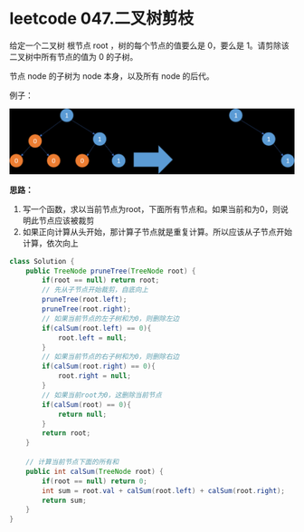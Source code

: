 # leetcode 047.二叉树剪枝

给定一个二叉树 根节点 root ，树的每个节点的值要么是 0，要么是 1。请剪除该二叉树中所有节点的值为 0 的子树。

节点 node 的子树为 node 本身，以及所有 node 的后代。

例子：

![](images/二叉树剪枝/2024-01-06-14-16-29.png)

**思路：**

1. 写一个函数，求以当前节点为root，下面所有节点和。如果当前和为0，则说明此节点应该被裁剪
2. 如果正向计算从头开始，那计算子节点就是重复计算。所以应该从子节点开始计算，依次向上

```java
class Solution {
    public TreeNode pruneTree(TreeNode root) {
        if(root == null) return root;
        // 先从子节点开始裁剪，自底向上
        pruneTree(root.left);
        pruneTree(root.right);
        // 如果当前节点的左子树和为0，则删除左边
        if(calSum(root.left) == 0){
            root.left = null;
        }
        // 如果当前节点的右子树和为0，则删除右边
        if(calSum(root.right) == 0){
            root.right = null;
        }
        // 如果当前root为0，这删除当前节点
        if(calSum(root) == 0){
            return null;
        }
        return root;
    }

    // 计算当前节点下面的所有和
    public int calSum(TreeNode root) {
        if(root == null) return 0;
        int sum = root.val + calSum(root.left) + calSum(root.right);
        return sum;
    }
}
```

